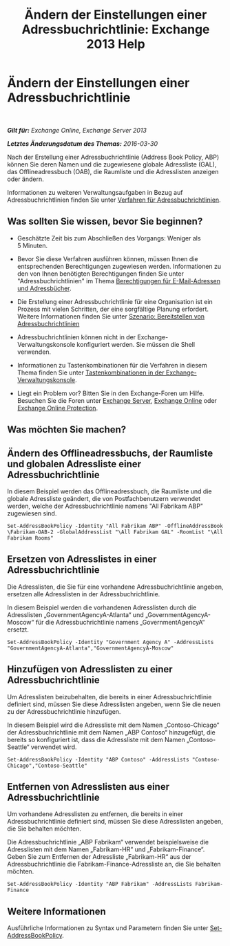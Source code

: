﻿---
title: 'Ändern der Einstellungen einer Adressbuchrichtlinie: Exchange 2013 Help'
TOCTitle: Ändern der Einstellungen einer Adressbuchrichtlinie
ms:assetid: ba1ca350-71c2-4c60-a612-33bfa9320b5e
ms:mtpsurl: https://technet.microsoft.com/de-de/library/Hh529941(v=EXCHG.150)
ms:contentKeyID: 50476529
ms.date: 04/24/2018
mtps_version: v=EXCHG.150
ms.translationtype: HT
---

# Ändern der Einstellungen einer Adressbuchrichtlinie

 

_**Gilt für:** Exchange Online, Exchange Server 2013_

_**Letztes Änderungsdatum des Themas:** 2016-03-30_

Nach der Erstellung einer Adressbuchrichtlinie (Address Book Policy, ABP) können Sie deren Namen und die zugewiesene globale Adressliste (GAL), das Offlineadressbuch (OAB), die Raumliste und die Adresslisten anzeigen oder ändern.

Informationen zu weiteren Verwaltungsaufgaben in Bezug auf Adressbuchrichtlinien finden Sie unter [Verfahren für Adressbuchrichtlinien](address-book-policy-procedures-exchange-2013-help.md).

## Was sollten Sie wissen, bevor Sie beginnen?

  - Geschätzte Zeit bis zum Abschließen des Vorgangs: Weniger als 5 Minuten.

  - Bevor Sie diese Verfahren ausführen können, müssen Ihnen die entsprechenden Berechtigungen zugewiesen werden. Informationen zu den von Ihnen benötigten Berechtigungen finden Sie unter "Adressbuchrichtlinien" im Thema [Berechtigungen für E-Mail-Adressen und Adressbücher](email-address-and-address-book-permissions-exchange-2013-help.md).

  - Die Erstellung einer Adressbuchrichtlinie für eine Organisation ist ein Prozess mit vielen Schritten, der eine sorgfältige Planung erfordert. Weitere Informationen finden Sie unter [Szenario: Bereitstellen von Adressbuchrichtlinien](scenario-deploying-https://docs.microsoft.com/de-de/exchange/address-books/address-book-policies/address-book-policies)

  - Adressbuchrichtlinien können nicht in der Exchange-Verwaltungskonsole konfiguriert werden. Sie müssen die Shell verwenden.

  - Informationen zu Tastenkombinationen für die Verfahren in diesem Thema finden Sie unter [Tastenkombinationen in der Exchange-Verwaltungskonsole](keyboard-shortcuts-in-the-exchange-admin-center-exchange-online-protection-help.md).

  - Liegt ein Problem vor? Bitten Sie in den Exchange-Foren um Hilfe. Besuchen Sie die Foren unter [Exchange Server](https://go.microsoft.com/fwlink/p/?linkid=60612), [Exchange Online](https://go.microsoft.com/fwlink/p/?linkid=267542) oder [Exchange Online Protection](https://go.microsoft.com/fwlink/p/?linkid=285351).

## Was möchten Sie machen?

## Ändern des Offlineadressbuchs, der Raumliste und globalen Adressliste einer Adressbuchrichtlinie

In diesem Beispiel werden das Offlineadressbuch, die Raumliste und die globale Adressliste geändert, die von Postfachbenutzern verwendet werden, welche der Adressbuchrichtlinie namens "All Fabrikam ABP" zugewiesen sind.

    Set-AddressBookPolicy -Identity "All Fabrikam ABP" -OfflineAddressBook \Fabrikam-OAB-2 -GlobalAddressList "\All Fabrikam GAL" -RoomList "\All Fabrikam Rooms"

## Ersetzen von Adresslistes in einer Adressbuchrichtlinie

Die Adresslisten, die Sie für eine vorhandene Adressbuchrichtlinie angeben, ersetzen alle Adresslisten in der Adressbuchrichtlinie.

In diesem Beispiel werden die vorhandenen Adresslisten durch die Adresslisten „GovernmentAgencyA-Atlanta“ und „GovernmentAgencyA-Moscow“ für die Adressbuchrichtlinie namens „GovernmentAgencyA“ ersetzt.

    Set-AddressBookPolicy -Identity "Government Agency A" -AddressLists "GovernmentAgencyA-Atlanta","GovernmentAgencyA-Moscow"

## Hinzufügen von Adresslisten zu einer Adressbuchrichtlinie

Um Adresslisten beizubehalten, die bereits in einer Adressbuchrichtlinie definiert sind, müssen Sie diese Adresslisten angeben, wenn Sie die neuen zu der Adressbuchrichtlinie hinzufügen.

In diesem Beispiel wird die Adressliste mit dem Namen „Contoso-Chicago“ der Adressbuchrichtlinie mit dem Namen „ABP Contoso“ hinzugefügt, die bereits so konfiguriert ist, dass die Adressliste mit dem Namen „Contoso-Seattle“ verwendet wird.

    Set-AddressBookPolicy -Identity "ABP Contoso" -AddressLists "Contoso-Chicago","Contoso-Seattle"

## Entfernen von Adresslisten aus einer Adressbuchrichtlinie

Um vorhandene Adresslisten zu entfernen, die bereits in einer Adressbuchrichtlinie definiert sind, müssen Sie diese Adresslisten angeben, die Sie behalten möchten.

Die Adressbuchrichtlinie „ABP Fabrikam“ verwendet beispielsweise die Adresslisten mit dem Namen „Fabrikam-HR“ und „Fabrikam-Finance“. Geben Sie zum Entfernen der Adressliste „Fabrikam-HR“ aus der Adressbuchrichtlinie die Fabrikam-Finance-Adressliste an, die Sie behalten möchten.

    Set-AddressBookPolicy -Identity "ABP Fabrikam" -AddressLists Fabrikam-Finance

## Weitere Informationen

Ausführliche Informationen zu Syntax und Parametern finden Sie unter [Set-AddressBookPolicy](https://technet.microsoft.com/de-de/library/hh529945\(v=exchg.150\)).

